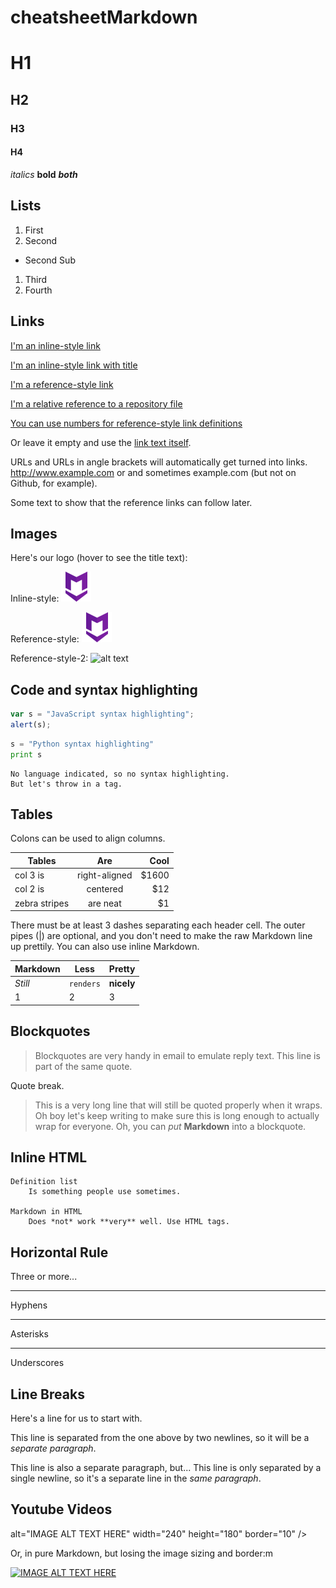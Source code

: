 # cheatsheetMarkdown 
# H1 
## H2 
### H3 
#### H4 

*italics* 
**bold** 
***both*** 

## Lists 
1. First 
2. Second 
* Second Sub 
1. Third 
4. Fourth 

## Links 
[I'm an inline-style link](https://www.google.com) 

[I'm an inline-style link with title](https://www.google.com "Google's Homepage") 

[I'm a reference-style link][Arbitrary case-insensitive reference text] 

[I'm a relative reference to a repository file](../blob/master/LICENSE) 

[You can use numbers for reference-style link definitions][1] 

Or leave it empty and use the [link text itself]. 

URLs and URLs in angle brackets will automatically get turned into links. 
http://www.example.com or and sometimes 
example.com (but not on Github, for example). 

Some text to show that the reference links can follow later. 

[arbitrary case-insensitive reference text]: https://www.mozilla.org 
[1]: http://slashdot.org 
[link text itself]: http://www.reddit.com 

## Images 
Here's our logo (hover to see the title text): 

Inline-style: 
![alt text](https://github.com/adam-p/markdown-here/raw/master/src/common/images/icon48.png "Logo Title Text 1") 

Reference-style: 
![alt text][logo] 

[logo]: https://github.com/adam-p/markdown-here/raw/master/src/common/images/icon48.png "Logo Title Text 2" 

Reference-style-2: 
![alt text][logo2] 

[logo2]: https://i.imgur.com/cXfWL9J.png "Logo Title Text 2" 

## Code and syntax highlighting 
```javascript 
var s = "JavaScript syntax highlighting"; 
alert(s); 
``` 

```python 
s = "Python syntax highlighting" 
print s 
``` 

``` 
No language indicated, so no syntax highlighting. 
But let's throw in a tag. 
``` 

## Tables
Colons can be used to align columns. 

| Tables | Are | Cool |
| ------------- |:-------------:| -----:|
| col 3 is | right-aligned | $1600 |
| col 2 is | centered | $12 |
| zebra stripes | are neat | $1 |

There must be at least 3 dashes separating each header cell. 
The outer pipes (|) are optional, and you don't need to make the 
raw Markdown line up prettily. You can also use inline Markdown. 

Markdown | Less | Pretty
--- | --- | ---
*Still* | `renders` | **nicely**
1 | 2 | 3

## Blockquotes
> Blockquotes are very handy in email to emulate reply text.
> This line is part of the same quote.

Quote break.

> This is a very long line that will still be quoted properly when it wraps. Oh boy let's keep
> writing to make sure this is long enough to actually wrap for everyone. Oh, you can *put*
> **Markdown** into a blockquote. 

## Inline HTML
	
	Definition list
		Is something people use sometimes.
	
	Markdown in HTML
		Does *not* work **very** well. Use HTML tags.


## Horizontal Rule
Three or more...

---

Hyphens

***

Asterisks

___

Underscores

## Line Breaks
Here's a line for us to start with.

This line is separated from the one above by two newlines, so it will be a *separate paragraph*.

This line is also a separate paragraph, but...
This line is only separated by a single newline, so it's a separate line in the *same paragraph*.

## Youtube Videos

alt="IMAGE ALT TEXT HERE" width="240" height="180" border="10" />

Or, in pure Markdown, but losing the image sizing and border:m 

[![IMAGE ALT TEXT HERE](http://img.youtube.com/vi/YOUTUBE_VIDEO_ID_HERE/0.jpg)](http://www.youtube.com/watch?v=YOUTUBE_VIDEO_ID_HERE)
